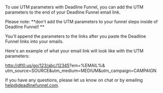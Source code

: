 To use UTM parameters with Deadline Funnel, you can add the UTM parameters to
the end of your Deadline Funnel email link.

Please note: **don't add the UTM parameters to your funnel steps inside of
Deadline Funnel!  **

You'll append the parameters to the links after you paste the Deadline Funnel
links into your emails.

Here's an example of what your email link will look like with the UTM
parameters:

<http://dfl0.us/go/123/abc/12345>?em=%EMAIL%&
utm_source=SOURCE&utm_medium=MEDIUM&utm_campaign=CAMPAIGN

If you have any questions, please let us know on chat or by emailing
[help@deadlinefunnel.com](mailto:mailto:help@deadlinefunnel.com).

